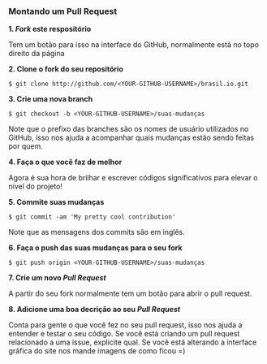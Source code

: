### Montando um Pull Request

**1. _Fork_ este respositório**

Tem um botão para isso na interface do GitHub, normalmente está no topo direito da página

**2. Clone o fork do seu repositório**

```console
$ git clone http://github.com/<YOUR-GITHUB-USERNAME>/brasil.io.git
```

**3. Crie uma nova branch**

```console
$ git checkout -b <YOUR-GITHUB-USERNAME>/suas-mudanças
```
Note que o prefixo das branches são os nomes de usuário utilizados no GitHub, isso nos ajuda a acompanhar quais mudanças estão sendo feitas por quem.

**4. Faça o que você faz de melhor**

Agora é sua hora de brilhar e escrever códigos significativos para elevar o nível do projeto!

**5. Commite suas mudanças**

```console
$ git commit -am 'My pretty cool contribution'
```

Note que as mensagens dos commits são em inglês.

**6. Faça o push das suas mudanças para o seu fork**

```consle
$ git push origin <YOUR-GITHUB-USERNAME>/suas-mudanças
```

**7. Crie um novo _Pull Request_**

A partir do seu fork normalmente tem um botão para abrir o pull request.

**8. Adicione uma boa decrição ao seu _Pull Request_**

Conta para gente o que você fez no seu pull request, isso nos ajuda a entender e testar o seu código. Se você está criando um pull request relacionado a uma issue, explicite qual. Se você está alterando a interface gráfica do site nos mande imagens de como ficou =)

